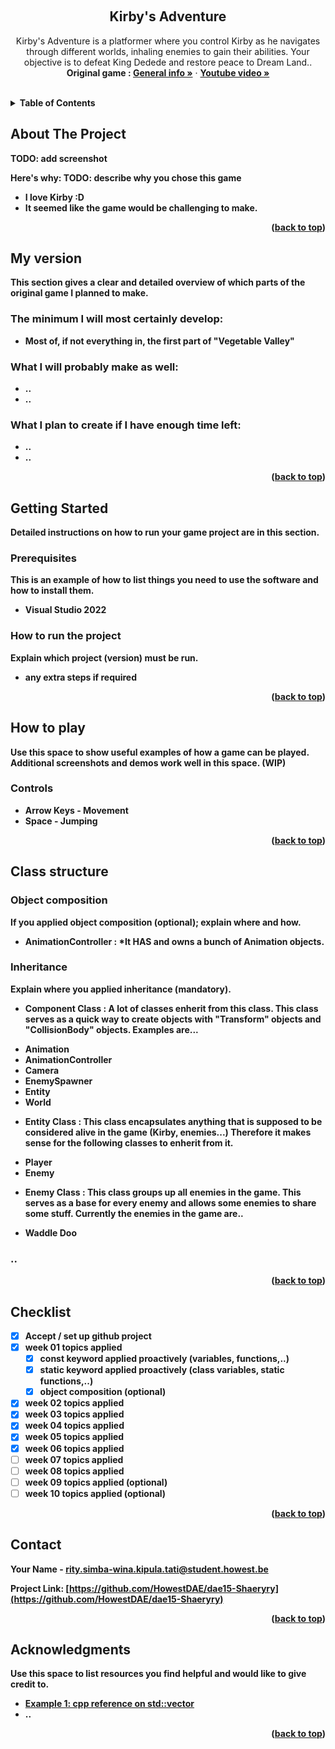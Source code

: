 <a name="readme-top"></a>

<!-- GENERAL GAME INFO -->
<br />
<div align="center">

  <h2 align="center">Kirby's Adventure</h2>

  <p align="center">
    Kirby's Adventure is a platformer where you control Kirby as he navigates through different worlds, inhaling enemies to gain their abilities. Your objective is to defeat King Dedede and restore peace to Dream Land..
    <br />
    <strong>Original game : </strong>
    <a href="https://en.wikipedia.org/wiki/Kirby%27s_Adventure"><strong>General info »</strong></a>
    ·
    <a href="https://www.youtube.com/watch?v=3jt__MP4IzE"><strong>Youtube video »<strong></a>
    <br />
    <br />
  </p>
</div>



<!-- TABLE OF CONTENTS -->
<details>
  <summary>Table of Contents</summary>
  <ol>
    <li>
      <a href="#about-the-project">About The Project</a>
    </li>
    <li>
      <a href="#my-version">My version</a>
    </li>
    <li>
      <a href="#getting-started">Getting Started</a>
    </li>
    <li><a href="#how-to-play">How To Play</a></li>
    <li><a href="#class-structure">Class structure</a></li>
    <li><a href="#checklist">Checklist</a></li>
    <li><a href="#contact">Contact</a></li>
    <li><a href="#acknowledgments">Acknowledgments</a></li>
  </ol>
</details>



<!-- ABOUT THE PROJECT -->
## About The Project

TODO: add screenshot 

Here's why:
TODO: describe why you chose this game 
* I love Kirby :D
* It seemed like the game would be challenging to make.

<p align="right">(<a href="#readme-top">back to top</a>)</p>


## My version

This section gives a clear and detailed overview of which parts of the original game I planned to make.

### The minimum I will most certainly develop:
* Most of, if not everything in, the first part of "Vegetable Valley"

### What I will probably make as well:
* .. 
* .. 

### What I plan to create if I have enough time left:
* .. 
* .. 

<p align="right">(<a href="#readme-top">back to top</a>)</p>


<!-- GETTING STARTED -->
## Getting Started
Detailed instructions on how to run your game project are in this section.

### Prerequisites

This is an example of how to list things you need to use the software and how to install them.
* Visual Studio 2022

### How to run the project

Explain which project (version) must be run.
* any extra steps if required 

<p align="right">(<a href="#readme-top">back to top</a>)</p>



<!-- HOW TO PLAY -->
## How to play

Use this space to show useful examples of how a game can be played. 
Additional screenshots and demos work well in this space. 
(WIP)

### Controls
* Arrow Keys - Movement
* Space - Jumping

<p align="right">(<a href="#readme-top">back to top</a>)</p>


<!-- CLASS STRUCTURE -->
## Class structure 

### Object composition 
If you applied object composition (optional); explain where and how.

- AnimationController :
*It <b>HAS</b> and owns a bunch of Animation objects.

### Inheritance 
Explain where you applied inheritance (mandatory).

- Component Class : A lot of classes enherit from this class. This class serves as a quick way to create objects with "Transform" objects and "CollisionBody" objects. Examples are...
* Animation
* AnimationController
* Camera
* EnemySpawner
* Entity
* World

- Entity Class : This class encapsulates anything that is supposed to be considered alive in the game (Kirby, enemies...) Therefore it makes sense for the following classes to enherit from it.
* Player
* Enemy

- Enemy Class : This class groups up all enemies in the game. This serves as a base for every enemy and allows some enemies to share some stuff. Currently the enemies in the game are..
* Waddle Doo

### ..

<p align="right">(<a href="#readme-top">back to top</a>)</p>


<!-- CHECKLIST -->
## Checklist

- [x] Accept / set up github project
- [x] week 01 topics applied
    - [x] const keyword applied proactively (variables, functions,..)
    - [x] static keyword applied proactively (class variables, static functions,..)
    - [x] object composition (optional)
- [x] week 02 topics applied
- [x] week 03 topics applied
- [x] week 04 topics applied
- [x] week 05 topics applied
- [x] week 06 topics applied
- [ ] week 07 topics applied
- [ ] week 08 topics applied
- [ ] week 09 topics applied (optional)
- [ ] week 10 topics applied (optional)

<p align="right">(<a href="#readme-top">back to top</a>)</p>

<!-- CONTACT -->
## Contact

Your Name - rity.simba-wina.kipula.tati@student.howest.be

Project Link: [https://github.com/HowestDAE/dae15-Shaeryry](https://github.com/HowestDAE/dae15-Shaeryry)

<p align="right">(<a href="#readme-top">back to top</a>)</p>


<!-- ACKNOWLEDGMENTS -->
## Acknowledgments

Use this space to list resources you find helpful and would like to give credit to. 

* [Example 1: cpp reference on std::vector](https://en.cppreference.com/w/cpp/container/vector)
* ..

<p align="right">(<a href="#readme-top">back to top</a>)</p>

